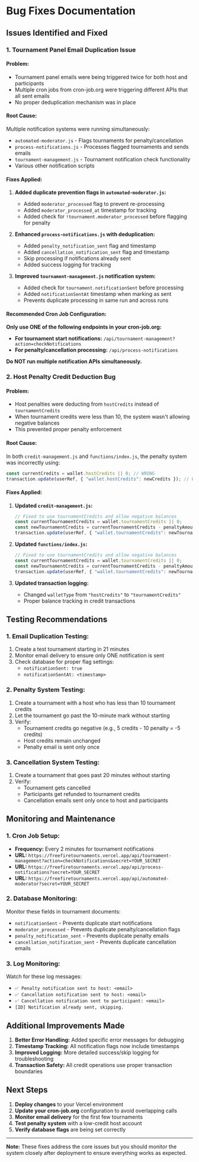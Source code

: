 # Bug Fixes Documentation

## Issues Identified and Fixed

### 1. **Tournament Panel Email Duplication Issue**

#### Problem:
- Tournament panel emails were being triggered twice for both host and participants
- Multiple cron jobs from cron-job.org were triggering different APIs that all sent emails
- No proper deduplication mechanism was in place

#### Root Cause:
Multiple notification systems were running simultaneously:
- `automated-moderator.js` - Flags tournaments for penalty/cancellation
- `process-notifications.js` - Processes flagged tournaments and sends emails  
- `tournament-management.js` - Tournament notification check functionality
- Various other notification scripts

#### Fixes Applied:

1. **Added duplicate prevention flags in `automated-moderator.js`:**
   - Added `moderator_processed` flag to prevent re-processing
   - Added `moderator_processed_at` timestamp for tracking
   - Added check for `!tournament.moderator_processed` before flagging for penalty

2. **Enhanced `process-notifications.js` with deduplication:**
   - Added `penalty_notification_sent` flag and timestamp
   - Added `cancellation_notification_sent` flag and timestamp
   - Skip processing if notifications already sent
   - Added success logging for tracking

3. **Improved `tournament-management.js` notification system:**
   - Added check for `tournament.notificationSent` before processing
   - Added `notificationSentAt` timestamp when marking as sent
   - Prevents duplicate processing in same run and across runs

#### Recommended Cron Job Configuration:
**Only use ONE of the following endpoints in your cron-job.org:**

- **For tournament start notifications:** `/api/tournament-management?action=checkNotifications`
- **For penalty/cancellation processing:** `/api/process-notifications`

**Do NOT run multiple notification APIs simultaneously.**

### 2. **Host Penalty Credit Deduction Bug**

#### Problem:
- Host penalties were deducting from `hostCredits` instead of `tournamentCredits`
- When tournament credits were less than 10, the system wasn't allowing negative balances
- This prevented proper penalty enforcement

#### Root Cause:
In both `credit-management.js` and `functions/index.js`, the penalty system was incorrectly using:
```javascript
const currentCredits = wallet.hostCredits || 0; // WRONG
transaction.update(userRef, { "wallet.hostCredits": newCredits }); // WRONG
```

#### Fixes Applied:

1. **Updated `credit-management.js`:**
   ```javascript
   // Fixed to use tournamentCredits and allow negative balances
   const currentTournamentCredits = wallet.tournamentCredits || 0;
   const newTournamentCredits = currentTournamentCredits - penaltyAmount;
   transaction.update(userRef, { "wallet.tournamentCredits": newTournamentCredits });
   ```

2. **Updated `functions/index.js`:**
   ```javascript
   // Fixed to use tournamentCredits and allow negative balances  
   const currentTournamentCredits = wallet.tournamentCredits || 0;
   const newTournamentCredits = currentTournamentCredits - penaltyAmount;
   transaction.update(userRef, { "wallet.tournamentCredits": newTournamentCredits });
   ```

3. **Updated transaction logging:**
   - Changed `walletType` from `"hostCredits"` to `"tournamentCredits"`
   - Proper balance tracking in credit transactions

## Testing Recommendations

### 1. Email Duplication Testing:
1. Create a test tournament starting in 21 minutes
2. Monitor email delivery to ensure only ONE notification is sent
3. Check database for proper flag settings:
   - `notificationSent: true`
   - `notificationSentAt: <timestamp>`

### 2. Penalty System Testing:
1. Create a tournament with a host who has less than 10 tournament credits
2. Let the tournament go past the 10-minute mark without starting
3. Verify:
   - Tournament credits go negative (e.g., 5 credits - 10 penalty = -5 credits)
   - Host credits remain unchanged
   - Penalty email is sent only once

### 3. Cancellation System Testing:
1. Create a tournament that goes past 20 minutes without starting
2. Verify:
   - Tournament gets cancelled
   - Participants get refunded to tournament credits
   - Cancellation emails sent only once to host and participants

## Monitoring and Maintenance

### 1. Cron Job Setup:
- **Frequency:** Every 2 minutes for tournament notifications
- **URL:** `https://freefiretournaments.vercel.app/api/tournament-management?action=checkNotifications&secret=YOUR_SECRET`
- **URL:** `https://freefiretournaments.vercel.app/api/process-notifications?secret=YOUR_SECRET`
- **URL:** `https://freefiretournaments.vercel.app/api/automated-moderator?secret=YOUR_SECRET`

### 2. Database Monitoring:
Monitor these fields in tournament documents:
- `notificationSent` - Prevents duplicate start notifications
- `moderator_processed` - Prevents duplicate penalty/cancellation flags
- `penalty_notification_sent` - Prevents duplicate penalty emails
- `cancellation_notification_sent` - Prevents duplicate cancellation emails

### 3. Log Monitoring:
Watch for these log messages:
- `✅ Penalty notification sent to host: <email>`
- `✅ Cancellation notification sent to host: <email>`
- `✅ Cancellation notification sent to participant: <email>`
- `[ID] Notification already sent, skipping.`

## Additional Improvements Made

1. **Better Error Handling:** Added specific error messages for debugging
2. **Timestamp Tracking:** All notification flags now include timestamps
3. **Improved Logging:** More detailed success/skip logging for troubleshooting
4. **Transaction Safety:** All credit operations use proper transaction boundaries

## Next Steps

1. **Deploy changes** to your Vercel environment
2. **Update your cron-job.org** configuration to avoid overlapping calls
3. **Monitor email delivery** for the first few tournaments
4. **Test penalty system** with a low-credit host account
5. **Verify database flags** are being set correctly

---

**Note:** These fixes address the core issues but you should monitor the system closely after deployment to ensure everything works as expected.
